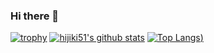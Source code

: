 ### Hi there 👋
[![trophy](https://github-profile-trophy.vercel.app/?username=hijiki51)](https://github.com/ryo-ma/github-profile-trophy)
[![hijiki51's github stats](https://github-readme-stats.vercel.app/api?username=hijiki51)](https://github.com/anuraghazra/github-readme-stats)
[![Top Langs](https://github-readme-stats.vercel.app/api/top-langs/?username=hijiki51&count_private=true&layout=compact))](https://github.com/anuraghazra/github-readme-stats)
<!--
**hijiki51/hijiki51** is a ✨ _special_ ✨ repository because its `README.md` (this file) appears on your GitHub profile.

Here are some ideas to get you started:

- 🔭 I’m currently working on ...
- 🌱 I’m currently learning ...
- 👯 I’m looking to collaborate on ...
- 🤔 I’m looking for help with ...
- 💬 Ask me about ...
- 📫 How to reach me: ...
- 😄 Pronouns: ...
- ⚡ Fun fact: ...
-->
